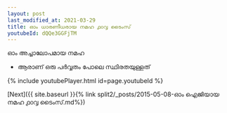 ```yaml
---
layout: post
last_modified_at: 2021-03-29
title: ഓം ധാരണീധരായ നമഹ ൧൦൮ ടൈംസ്
youtubeId: dQQe3GGFjTM
---
```

 
 
 ഓം അച്ചാലോപമായ നമഹ 
 
 -  ആരാണ് ഒരു പർവ്വതം പോലെ സ്ഥിരതയുള്ളത് 
 
  
 
  
 
 
 
 
 
 


{% include youtubePlayer.html id=page.youtubeId %}
 
[Next]({{ site.baseurl }}{% link  split2/_posts/2015-05-08-ഓം ഐജിയായ നമഹ ൧൦൮ ടൈംസ്.md%})
 
